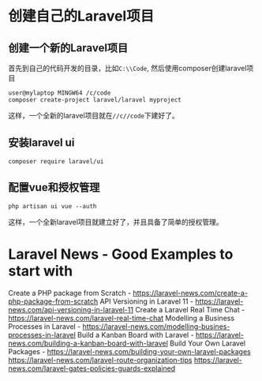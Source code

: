 # 创建自己的Laravel项目

## 创建一个新的Laravel项目
首先到自己的代码开发的目录，比如`C:\\Code`, 然后使用composer创建laravel项目
```
user@mylaptop MINGW64 /c/code
composer create-project laravel/laravel myproject
```

这样，一个全新的laravel项目就在`//c//code`下建好了。  

## 安装laravel ui
```
composer require laravel/ui
```

## 配置vue和授权管理
```
php artisan ui vue --auth
```

这样，一个全新laravel项目就建立好了，并且具备了简单的授权管理。


# Laravel News - Good Examples to start with
Create a PHP package from Scratch - https://laravel-news.com/create-a-php-package-from-scratch
API Versioning in Laravel 11 - https://laravel-news.com/api-versioning-in-laravel-11
Create a Laravel Real Time Chat - https://laravel-news.com/laravel-real-time-chat
Modelling a Business Processes in Laravel - https://laravel-news.com/modelling-busines-processes-in-laravel
Build a Kanban Board with Laravel - https://laravel-news.com/building-a-kanban-board-with-laravel
Build Your Own Laravel Packages - https://laravel-news.com/building-your-own-laravel-packages
https://laravel-news.com/laravel-route-organization-tips
https://laravel-news.com/laravel-gates-policies-guards-explained
